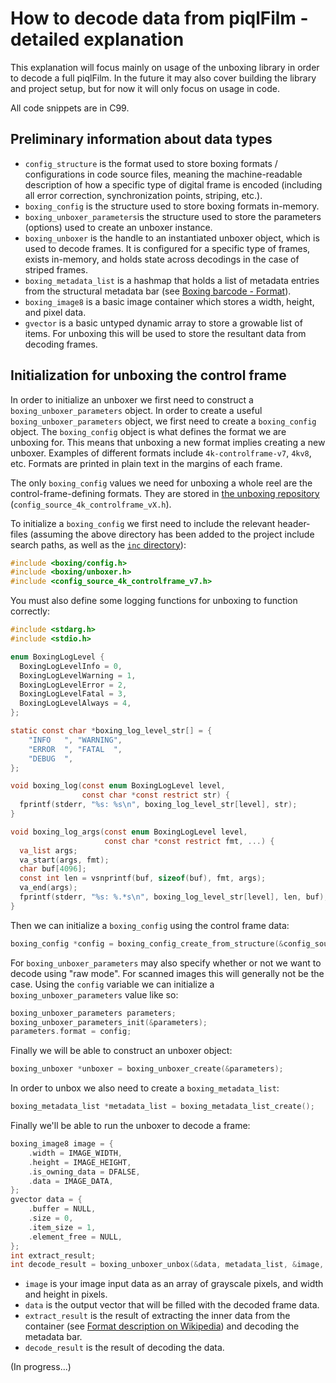 # How to decode data from piqlFilm - detailed explanation

This explanation will focus mainly on usage of the unboxing library in order to
decode a full piqlFilm. In the future it may also cover building the library and
project setup, but for now it will only focus on usage in code.

All code snippets are in C99.

## Preliminary information about data types

- `config_structure` is the format used to store boxing formats / configurations
  in code source files, meaning the machine-readable description of how a
  specific type of digital frame is encoded (including all error correction,
  synchronization points, striping, etc.).
- `boxing_config` is the structure used to store boxing formats in-memory.
- `boxing_unboxer_parameters`is the structure used to store the parameters
  (options) used to create an unboxer instance.
- `boxing_unboxer` is the handle to an instantiated unboxer object, which is
  used to decode frames. It is configured for a specific type of frames, exists
  in-memory, and holds state across decodings in the case of striped frames.
- `boxing_metadata_list` is a hashmap that holds a list of metadata entries from
  the structural metadata bar (see
  [Boxing barcode - Format](https://en.wikipedia.org/wiki/Boxing_barcode#Format)).
- `boxing_image8` is a basic image container which stores a width, height, and
  pixel data.
- `gvector` is a basic untyped dynamic array to store a growable list of items.
  For unboxing this will be used to store the resultant data from decoding
  frames.

<!-- FUTURE: Section on build setup here? -->

## Initialization for unboxing the control frame

In order to initialize an unboxer we first need to construct a
`boxing_unboxer_parameters` object. In order to create a useful
`boxing_unboxer_parameters` object, we first need to create a `boxing_config`
object. The `boxing_config` object is what defines the format we are unboxing
for. This means that unboxing a new format implies creating a new unboxer.
Examples of different formats include `4k-controlframe-v7`, `4kv8`, etc. Formats
are printed in plain text in the margins of each frame.

The only `boxing_config` values we need for unboxing a whole reel are the
control-frame-defining formats. They are stored in
[the unboxing repository](https://github.com/piql/unboxing/tree/master/tests/testutils/src)
(`config_source_4k_controlframe_vX.h`).

To initialize a `boxing_config` we first need to include the relevant
header-files (assuming the above directory has been added to the project include
search paths, as well as the
[`inc` directory](https://github.com/piql/unboxing/tree/master/inc)):

```c
#include <boxing/config.h>
#include <boxing/unboxer.h>
#include <config_source_4k_controlframe_v7.h>
```

You must also define some logging functions for unboxing to function correctly:

<!-- TODO: expand more on boxing_log -->

```c
#include <stdarg.h>
#include <stdio.h>

enum BoxingLogLevel {
  BoxingLogLevelInfo = 0,
  BoxingLogLevelWarning = 1,
  BoxingLogLevelError = 2,
  BoxingLogLevelFatal = 3,
  BoxingLogLevelAlways = 4,
};

static const char *boxing_log_level_str[] = {
    "INFO   ", "WARNING",
    "ERROR  ", "FATAL  ",
    "DEBUG  ",
};

void boxing_log(const enum BoxingLogLevel level,
                const char *const restrict str) {
  fprintf(stderr, "%s: %s\n", boxing_log_level_str[level], str);
}

void boxing_log_args(const enum BoxingLogLevel level,
                     const char *const restrict fmt, ...) {
  va_list args;
  va_start(args, fmt);
  char buf[4096];
  const int len = vsnprintf(buf, sizeof(buf), fmt, args);
  va_end(args);
  fprintf(stderr, "%s: %.*s\n", boxing_log_level_str[level], len, buf);
}
```

<!--
```c
#define STB_IMAGE_IMPLEMENTATION
#include "../dep/stb/stb_image.h"
int main(void) {
```
-->

Then we can initialize a `boxing_config` using the control frame data:

```c
boxing_config *config = boxing_config_create_from_structure(&config_source_v7);
```

For `boxing_unboxer_parameters` may also specify whether or not we want to
decode using "raw mode". For scanned images this will generally not be the case.
Using the `config` variable we can initialize a `boxing_unboxer_parameters`
value like so:

```c
boxing_unboxer_parameters parameters;
boxing_unboxer_parameters_init(&parameters);
parameters.format = config;
```

Finally we will be able to construct an unboxer object:

```c
boxing_unboxer *unboxer = boxing_unboxer_create(&parameters);
```

<!-- TODO: why are we creating this? -->

In order to unbox we also need to create a `boxing_metadata_list`:

```c
boxing_metadata_list *metadata_list = boxing_metadata_list_create();
```

<!--
```c
unsigned int IMAGE_WIDTH;
unsigned int IMAGE_HEIGHT;
unsigned char *IMAGE_DATA;
{
  int width;
  int height;
  unsigned char *data = stbi_load("dep/ivm_testdata/reel/png/000001.png", &width, &height, NULL, 1);
  IMAGE_WIDTH = (unsigned)width;
  IMAGE_HEIGHT = (unsigned)height;
  IMAGE_DATA = data;
}
```
-->

Finally we'll be able to run the unboxer to decode a frame:

```c
boxing_image8 image = {
    .width = IMAGE_WIDTH,
    .height = IMAGE_HEIGHT,
    .is_owning_data = DFALSE,
    .data = IMAGE_DATA,
};
gvector data = {
    .buffer = NULL,
    .size = 0,
    .item_size = 1,
    .element_free = NULL,
};
int extract_result;
int decode_result = boxing_unboxer_unbox(&data, metadata_list, &image, unboxer, &extract_result, NULL, BOXING_METADATA_CONTENT_TYPES_CONTROLFRAME);
```

- `image` is your image input data as an array of grayscale pixels, and width
  and height in pixels.
- `data` is the output vector that will be filled with the decoded frame data.
- `extract_result` is the result of extracting the inner data from the container
  (see
  [Format description on Wikipedia](https://en.wikipedia.org/wiki/Boxing_barcode#Format))
  and decoding the metadata bar.
- `decode_result` is the result of decoding the data.

(In progress...)

<!--
```c
  (void)decode_result;
}
```
-->
